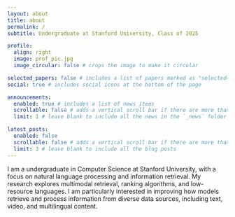 ```yaml
---
layout: about
title: about
permalink: /
subtitle: Undergraduate at Stanford University, Class of 2025

profile:
  align: right
  image: prof_pic.jpg
  image_circular: false # crops the image to make it circular

selected_papers: false # includes a list of papers marked as "selected={true}"
social: true # includes social icons at the bottom of the page

announcements:
  enabled: true # includes a list of news items
  scrollable: false # adds a vertical scroll bar if there are more than 3 news items
  limit: 1 # leave blank to include all the news in the `_news` folder

latest_posts:
  enabled: false
  scrollable: false # adds a vertical scroll bar if there are more than 3 new posts items
  limit: 3 # leave blank to include all the blog posts
---
```


I am a undergraduate in Computer Science at Stanford University, with a focus on natural language processing and information retrieval. My research explores multimodal retrieval, ranking algorithms, and low-resource languages. I am particularly interested in improving how models retrieve and process information from diverse data sources, including text, video, and multilingual content.